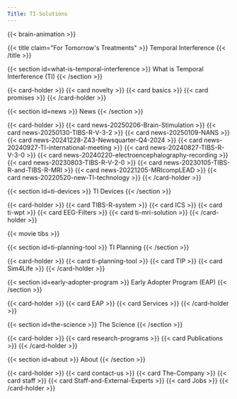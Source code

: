 ```yaml
---
Title: TI-Solutions
---
```

{{< brain-animation >}}

{{< title claim="For Tomorrow's Treatments" >}}
Temporal Interference
{{< /title >}}

{{< section id=what-is-temporal-interference >}}
What is Temporal Interference (TI)
{{< /section >}}

{{< card-holder >}}
{{< card novelty >}}
{{< card basics >}}
{{< card promises >}}
{{< /card-holder >}}

{{< section id=news >}}
News
{{< /section >}}

{{< card-holder >}}
{{< card news-20250206-Brain-Stimulation >}}
{{< card news-20250130-TIBS-R-V-3-2 >}}
{{< card news-20250109-NANS >}}
{{< card news-20241228-Z43-Newsquarter-Q4-2024 >}}
{{< card news-20240927-TI-international-meeting >}}
{{< card news-20240827-TIBS-R-V-3-0 >}}
{{< card news-20240220-electroencephalography-recording >}}
{{< card news-20230803-TIBS-R-V-2-0 >}}
{{< card news-20230105-TIBS-R-and-TIBS-R-MRI >}}
{{< card news-20221205-MRIcompLEAD >}}
{{< card news-20220520-new-TI-technology >}}
{{< /card-holder >}}

{{< section id=ti-devices >}}
TI Devices
{{< /section >}}

{{< card-holder >}}
{{< card TIBS-R-system >}}
{{< card ICS >}}
{{< card ti-wpt >}}
{{< card EEG-Filters >}}
{{< card ti-mri-solution >}}
{{< /card-holder >}}

{{< movie tibs >}}

{{< section id=ti-planning-tool >}}
TI Planning
{{< /section >}}

{{< card-holder >}}
{{< card ti-planning-tool >}}
{{< card TIP >}}
{{< card Sim4Life >}}
{{< /card-holder >}}

{{< section id=early-adopter-program >}}
Early Adopter Program (EAP)
{{< /section >}}

{{< card-holder >}}
{{< card EAP >}}
{{< card Services >}}
{{< /card-holder >}}

{{< section id=the-science >}}
The Science
{{< /section >}}

{{< card-holder >}}
{{< card research-programs >}}
{{< card Publications >}}
{{< /card-holder >}}

{{< section id=about >}}
About
{{< /section >}}

{{< card-holder >}}
{{< card contact-us >}}
{{< card The-Company >}}
{{< card staff >}}
{{< card Staff-and-External-Experts >}}
{{< card Jobs >}}
{{< /card-holder >}}
